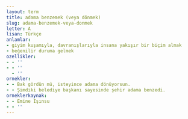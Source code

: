 ```yaml
---
layout: term
title: adama benzemek (veya dönmek)
slug: adama-benzemek-veya-donmek
letter: A
lisan: Türkçe
anlamlar:
- giyim kuşamıyla, davranışlarıyla insana yakışır bir biçim almak
- beğenilir duruma gelmek
ozellikler:
- - ''
- - ''
  - ''
ornekler:
- - Bak gördün mü, isteyince adama dönüyorsun.
- - Şimdiki belediye başkanı sayesinde şehir adama benzedi.
orneklerkaynak:
- - Emine Işınsu
- - ''
---
```

